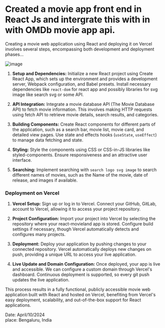 #  Created a movie app front end in  React Js and intergrate this  with in  with OMDb movie app api.

Creating a movie web application using React and deploying it on Vercel involves several steps, encompassing both development and deployment phases...

![image](https://github.com/Anand3125/react-movieland/assets/124582976/10291a3a-691c-4e39-a658-c5d655d65bfe)
1. **Setup and Dependencies:** Initialize a new React project using Create React App, which sets up the environment and provides a development server, Webpack configuration, and Babel presets. Install necessary dependencies like `react-dom` for react app and possibly libraries for svg image  like search svg or some API.

2. **API Integration:** Integrate a movie database API (The Movie Database API) to fetch movie information. This involves making HTTP requests using fetch API to retrieve movie details, search results, and categories.

3. **Building Components:** Create React components for different parts of the application, such as a search bar, movie list, movie card, and detailed view pages. Use state and effects hooks (`useState`, `useEffect`) to manage data fetching and state.

4. **Styling:** Style the components using CSS or CSS-in-JS libraries like styled-components. Ensure responsiveness and an attractive user interface.

5. **Searching:** Implement searching with `search logo svg image` to search different names of movies, such as the Name of the movie, date of release, and images if available.

### Deployment on Vercel

1. **Vercel Setup:** Sign up or log in to Vercel. Connect your GitHub, GitLab, account to Vercel, allowing it to access your project repository.

2. **Project Configuration:** Import your project into Vercel by selecting the repository where your react-movieland app is stored. Configure build settings if necessary, though Vercel automatically detects and configures many projects.

3. **Deployment:** Deploy your application by pushing changes to your connected repository. Vercel automatically deploys new changes on push, providing a unique URL to access your live application.

4. **Live Update and Domain Configuration:** Once deployed, your app is live and accessible. We can configure a custom domain through Vercel's dashboard. Continuous deployment is supported, so every git push updates the live application.

This process results in a fully functional, publicly accessible movie web application built with React and hosted on Vercel, benefiting from Vercel's easy deployment, scalability, and out-of-the-box support for React applications.


Date: April/10/2024   <br>                                                                                                     place: Bengaluru, India
